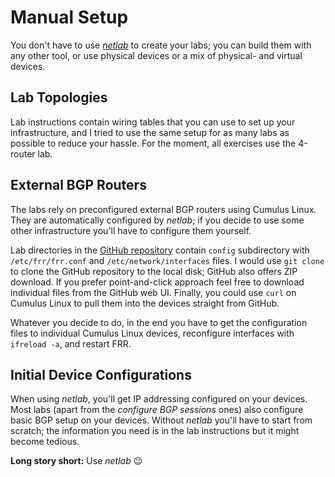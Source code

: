 # Manual Setup

You don't have to use _[netlab](https://netlab.tools)_ to create your labs; you can build them with any other tool, or use physical devices or a mix of physical- and virtual devices.

## Lab Topologies

Lab instructions contain wiring tables that you can use to set up your infrastructure, and I tried to use the same setup for as many labs as possible to reduce your hassle. For the moment, all exercises use the 4-router lab.

## External BGP Routers

The labs rely on preconfigured external BGP routers using Cumulus Linux. They are automatically configured by _netlab_; if you decide to use some other infrastructure you'll have to configure them yourself.

Lab directories in the [GitHub repository](https://github.com/ipspace/bgplab) contain `config` subdirectory with `/etc/frr/frr.conf` and `/etc/network/interfaces` files. I would use `git clone` to clone the GitHub repository to the local disk; GitHub also offers ZIP download. If you prefer point-and-click approach feel free to download individual files from the GitHub web UI. Finally, you could use `curl` on Cumulus Linux to pull them into the devices straight from GitHub.

Whatever you decide to do, in the end you have to get the configuration files to individual Cumulus Linux devices, reconfigure interfaces with `ifreload -a`, and restart FRR.

## Initial Device Configurations

When using _netlab_, you'll get IP addressing configured on your devices. Most labs (apart from the _configure BGP sessions_ ones) also configure basic BGP setup on your devices. Without _netlab_ you'll have to start from scratch; the information you need is in the lab instructions but it might become tedious.

**Long story short:** Use *netlab* 😉
